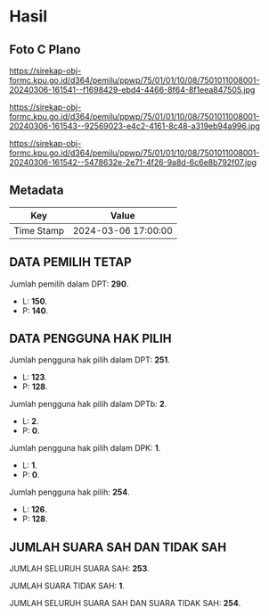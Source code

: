 # Hasil

## Foto C Plano

https://sirekap-obj-formc.kpu.go.id/d364/pemilu/ppwp/75/01/01/10/08/7501011008001-20240306-161541--f1698429-ebd4-4466-8f64-8f1eea847505.jpg

https://sirekap-obj-formc.kpu.go.id/d364/pemilu/ppwp/75/01/01/10/08/7501011008001-20240306-161543--92569023-e4c2-4161-8c48-a319eb94a996.jpg

https://sirekap-obj-formc.kpu.go.id/d364/pemilu/ppwp/75/01/01/10/08/7501011008001-20240306-161542--5478632e-2e71-4f26-9a8d-6c6e8b792f07.jpg


## Metadata

| Key        | Value               |
| ---------- | ------------------- |
| Time Stamp | 2024-03-06 17:00:00 |


## DATA PEMILIH TETAP

Jumlah pemilih dalam DPT: **290**.
 * L: **150**.
 * P: **140**.

## DATA PENGGUNA HAK PILIH

Jumlah pengguna hak pilih dalam DPT: **251**.
 * L: **123**.
 * P: **128**.

Jumlah pengguna hak pilih dalam DPTb: **2**.
 * L: **2**.
 * P: **0**.

Jumlah pengguna hak pilih dalam DPK: **1**.
 * L: **1**.
 * P: **0**.

Jumlah pengguna hak pilih: **254**.
 * L: **126**.
 * P: **128**.

## JUMLAH SUARA SAH DAN TIDAK SAH

JUMLAH SELURUH SUARA SAH: **253**.

JUMLAH SUARA TIDAK SAH: **1**.

JUMLAH SELURUH SUARA SAH DAN SUARA TIDAK SAH: **254**.


